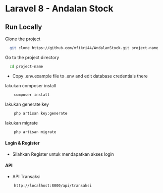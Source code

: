 # Laravel 8 - Andalan Stock

## Run Locally

Clone the project

```bash
  git clone https://github.com/mfikri44/AndalanStock.git project-name
```

Go to the project directory 

```bash
  cd project-name
```

-   Copy .env.example file to .env and edit database credentials there

lakukan composer install


```bash
    composer install
```

lakukan generate key

```bash
    php artisan key:generate
```

lakukan migrate

```bash
    php artisan migrate
```

#### Login & Register

-   Silahkan Register untuk mendapatkan akses login


#### API 

-   API Transaksi
```bash
    http://localhost:8000/api/transaksi
```

